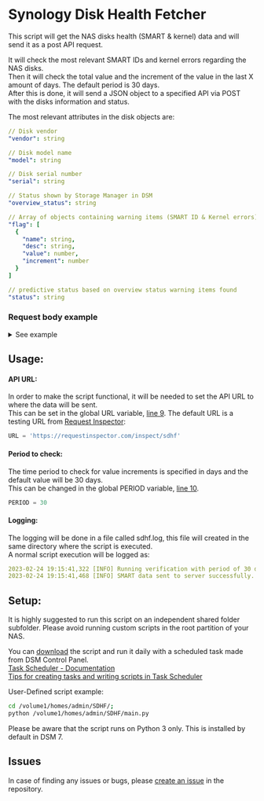 # Synology Disk Health Fetcher
This script will get the NAS disks health (SMART & kernel) data and will send it as a post API request.  
  
It will check the most relevant SMART IDs and kernel errors regarding the NAS disks.  
Then it will check the total value and the increment of the value in the last X amount of days. The default period is 30 days.  
After this is done, it will send a JSON object to a specified API via POST with the disks information and status.  

The most relevant attributes in the disk objects are:
```yaml
// Disk vendor
"vendor": string

// Disk model name
"model": string

// Disk serial number
"serial": string

// Status shown by Storage Manager in DSM
"overview_status": string

// Array of objects containing warning items (SMART ID & Kernel errors) with all time values and increments
"flag": [
  {
    "name": string,
    "desc": string,
    "value": number,
    "increment": number
  }
]

// predictive status based on overview status warning items found
"status": string
```

### Request body example
<details>
  <summary>See example</summary>
  
  ```yaml
  {
    "NAS_SN": "XXXXX",
    "disks": [
      // Healthy disk
      {
        "adv_damage_weight": "0",
        "adv_status": "not_support",
        "bad_sec_ct": "0",
        "below_remain_life_thr": "0",
        "capacity": "4000787030016",
        "container": "DS1019+",
        "dsl_attr": [
          [
            "403",
            "57",
            "1",
            "1",
            "0",
            "0",
            "0"
          ],
          [...]
        ],
        "erase_time": "366",
        "exc_bad_sec_ct": "",
        "firm": "1401",
        "firmware": "1401",
        "hibernation": {
          "deepsleep": 3,
          "hibernation": 1
        },
        "ihm_code": "",
        "ihm_status": "not_support",
        "ihm_test_log": [],
        "ihm_weight": 0,
        "ironwolf": "0",
        "kernel_err": {
          "icrc": 0,
          "idnf": 0,
          "reset_fail": 0,
          "retry": 0,
          "timeout": 0,
          "unc": 0
        },
        "model": "HAT5300-4T",
        "overview_status": "normal",
        "overview_weight": 0,
        "path": "/dev/sdc",
        "remain_life": "-1",
        "serial": "XXXXX",
        "slot": "3",
        "smart": "normal",
        "smart_attr": [
          [
            "1",
            "100",
            "100",
            "050",
            "0"
          ],
          [...]
        ],
        "smart_damage_weight": "0",
        "smart_disable": 0,
        "smart_info": "normal",
        "smart_suppress": 0,
        "smart_test": "normal",
        "smart_test_disable": 0,
        "smart_test_log": [],
        "smart_test_suppress": 0,
        "smart_weight": 0,
        "temperature": "22",
        "type": "HDD",
        "vendor": "Synology",
        "wdda_code": -1,
        "wdda_result": "not_support",
        "flag": [],
        "status": "normal"
      },

      // Unhealthy disk
      {
        "adv_damage_weight": "0",
        "adv_status": "not_support",
        "bad_sec_ct": "2",
        "below_remain_life_thr": "0",
        "capacity": "3000592982016",
        "container": "DS1019+",
        "dsl_attr": [],
        "erase_time": "360",
        "exc_bad_sec_ct": "",
        "firm": "01.01L01",
        "firmware": "01.01L01",
        "hibernation": {
          "deepsleep": 21,
          "hibernation": 3
        },
        "ihm_code": "",
        "ihm_status": "not_support",
        "ihm_test_log": [],
        "ihm_weight": 0,
        "ironwolf": "0",
        "kernel_err": {
          "icrc": 0,
          "idnf": 0,
          "reset_fail": 0,
          "retry": 0,
          "timeout": 0,
          "unc": 3
        },
        "model": "WD3001FAEX-00MJRA0",
        "overview_status": "normal",
        "overview_weight": 0,
        "path": "/dev/sde",
        "remain_life": "-1",
        "serial": "XXXXX",
        "slot": "5",
        "smart": "normal",
        "smart_attr": [
          [
            "1",
            "200",
            "200",
            "051",
            "0"
          ],
          [...]
        ],
        "smart_damage_weight": "0",
        "smart_disable": 0,
        "smart_info": "normal",
        "smart_suppress": 0,
        "smart_test": "normal",
        "smart_test_disable": 0,
        "smart_test_log": [
          {
            "result": "smart_complete",
            "time": "2023/02/17 00:00:02",
            "type": "quick"
          },
          {
            "result": "smart_complete",
            "time": "2023/01/18 13:33:56",
            "type": "extend"
          }
        ],
        "smart_test_suppress": 0,
        "smart_weight": 0,
        "temperature": "28",
        "type": "HDD",
        "vendor": "WDC",
        "wdda_code": -1,
        "wdda_result": "not_support",
        "flag": [
          {
            "name": "Uncorrectable Sector Count",
            "desc": "The total number of uncorrectable errors when reading/writing a sector. A rise in the value of this attribute indicates defects of the disk surface and/or problems in the mechanical subsystem.",
            "value": 2,
            "increment": 2
          },
          {
            "name": "UDMA CRC Error Count",
            "desc": "The number of errors in data transfer via the interface cable as determined by ICRC (Interface Cyclic Redundancy Check).",
            "value": 1,
            "increment": 0
          },
          {
            "name": "Multi-Zone Error Rate",
            "desc": "The total number of errors when writing a sector.",
            "value": 20,
            "increment": 20
          },
          {
            "name": "Uncorrectable error",
            "desc": "Uncorrectable error - often due to bad sectors on the disk.",
            "value": 3,
            "increment": 3
          }
        ],
        "status": "warning"
      }
    ]
  }
  ```
</details>

## Usage:
#### API URL:
In order to make the script functional, it will be needed to set the API URL to where the data will be sent.  
This can be set in the global URL variable, [line 9](https://github.com/joeperpetua/Synology-Disk-Health-Fetcher/blob/main/main.py?plain=1#L9). The default URL is a testing URL from [Request Inspector](https://requestinspector.com):
```python
URL = 'https://requestinspector.com/inspect/sdhf'
```
#### Period to check:
The time period to check for value increments is specified in days and the default value will be 30 days.  
This can be changed in the global PERIOD variable, [line 10](https://github.com/joeperpetua/Synology-Disk-Health-Fetcher/blob/main/main.py?plain=1#L10).
```python
PERIOD = 30
```
#### Logging:
The logging will be done in a file called sdhf.log, this file will created in the same directory where the script is executed.  
A normal script execution will be logged as:
```yaml
2023-02-24 19:15:41,322 [INFO] Running verification with period of 30 days.
2023-02-24 19:15:41,468 [INFO] SMART data sent to server successfully.
```

## Setup:
It is highly suggested to run this script on an independent shared folder subfolder. Please avoid running custom scripts in the root partition of your NAS.  
  
You can [download](https://github.com/joeperpetua/Synology-Disk-Health-Fetcher/releases/tag/v1.0.0) the script and run it daily with a scheduled task made from DSM Control Panel.  
[Task Scheduler - Documentation](https://kb.synology.com/DSM/help/DSM/AdminCenter/system_taskscheduler?version=7)  
[Tips for creating tasks and writing scripts in Task Scheduler](https://kb.synology.com/DSM/tutorial/common_mistake_in_task_scheduler_script)  
  
User-Defined script example:
```bash
cd /volume1/homes/admin/SDHF/;
python /volume1/homes/admin/SDHF/main.py
```
  
Please be aware that the script runs on Python 3 only. This is installed by default in DSM 7.


## Issues
In case of finding any issues or bugs, please [create an issue](https://github.com/joeperpetua/Synology-Disk-Health-Fetcher/issues/new) in the repository.

